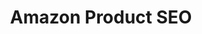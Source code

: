 ---
title: Amazon Product SEO
description: DigitalDigital Amazon Product SEO
listing:
  title: Amazon Product SEO
  description: Fix deliverability issues and optimize conversion rates through A/B tests and user-segmentation to increase average customer MTV.
---